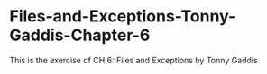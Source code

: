 # Files-and-Exceptions-Tonny-Gaddis-Chapter-6
This is the exercise of CH 6: Files and Exceptions by Tonny Gaddis
